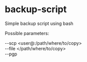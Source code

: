 # backup-script
Simple backup script using bash

Possible parameters:

--scp <user@:/path/where/to/copy><br>
--file </path/where/to/copy><br>
--pgp <key-id><br>

